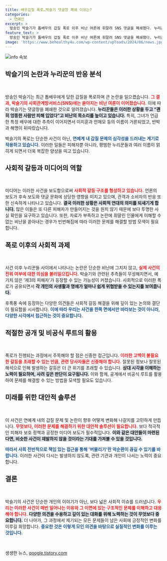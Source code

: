```yaml
---
title: 배우갑질 폭로…박슬기 댓글창 폐쇄 이유는?
categories:
  - 연예인
excerpt: >
  방송인 박슬기가 톱배우의 갑질 폭로 이후 비난 여론에 휘말려 SNS 댓글을 폐쇄했다. 누리꾼들은 엉뚱한 피해자가 생기고 있다며 비판을 쏟아내고 있다. 진실은 언제 밝혀질까? 클릭하면 전말을 확인해 보세요!
feature_text: >
  방송인 박슬기가 톱배우의 갑질 폭로 이후 비난 여론에 휘말려 SNS 댓글을 폐쇄했다. 누리꾼들은 엉뚱한 피해자가 생기고 있다며 비판을 쏟아내고 있다. 진실은 언제 밝혀질까? 클릭하면 전말을 확인해 보세요!
image: 'https://www.behealthy4u.com/wp-content/uploads/2024/06/news.jpg'
---
```


<p><img src="https://www.behealthy4u.com/wp-content/uploads/2024/06/news.jpg" alt="info 속보" /></p>

<h2 data-ke-size="size26">박슬기의 논란과 누리꾼의 반응 분석</h2>

<p data-ke-size="size16">&nbsp;</p>

<p>방송인 박슬기는 최근 톱배우에게 당한 갑질을 폭로하며 큰 논란을 일으켰습니다. <b><span style="color: #ee2323;">그 결과, 박슬기의 사회관계망서비스(SNS)에는 쏟아지는 비난 여론이 이어졌습니다.</span></b> 이에 따라 박슬기는 댓글창을 폐쇄한 것으로 알려졌습니다. <b><span style="background-color: #21538527;">누리꾼들은 이러한 상황을 두고 “괜히 엉뚱한 사람만 피해 입었다”고 비난의 목소리를 높이고 있습니다.</span></b> 특히, 그녀가 언급한 특정 배우에 대한 추측이 이어지면서 이지훈과 안재모 등의 이름이 거론되었고, 반박과 해명이 뒤따랐습니다. </p>

<p>박슬기의 폭로는 단순한 사건이 아닌, <b><span style="color: #1a5490;">연예계 내 갑질 문제의 심각성을 드러내는 계기로 작용하고 있습니다.</span></b> 이러한 일들은 피해자뿐 아니라, 평범한 누리꾼들과 여러 이름이 얽히게 되면서 더욱 복잡한 양상을 띠고 있습니다. </p>

<h2 data-ke-size="size26">사회적 갈등과 미디어의 역할</h2>

<p data-ke-size="size16">&nbsp;</p>

<p>미디어는 이러한 사건을 보도함으로써 <b><span style="color: #ee2323;">사회적 갈등 구조를 형성하고 있습니다.</span></b> 언론의 보도가 후속 보도와 댓글 문화에 상당한 영향을 미치고 있으며, 관객과 소비자의 반응 또한 신속하게 나타나고 있습니다. <b><span style="background-color: #21538527;">결국 이러한 상황은 사회적 연대의 의미를 되새기게 합니다.</span></b> 많은 이들은 또 다른 피해자가 만들어지는 것을 원치 않기 때문에 보다 투명한 사실 확인을 요구하고 있습니다. 또한, 자료가 부족하고 논란에 휘말린 인물에게 이해할 수 없는 비난을 쏟아내는 경우가 빈번해짐에 따라 이러한 문제를 해결할 방법 모색이 필요합니다.</p>

<h2 data-ke-size="size26">폭로 이후의 사회적 과제</h2>

<p data-ke-size="size16">&nbsp;</p>

<p>사건 이후 누리꾼들 사이에서 나타나는 논란은 단순한 비난에 그치지 않고, <b><span style="color: #ee2323;">실제 사건의 진위 여부에 대한 의심을 불러일으킵니다.</span></b> 박슬기와 관련된 추측들이 무성해지면서, 예기치 않은 '제3의 피해자'가 등장할 수 있는 가능성이 커졌습니다. 사회적으로 이러한 폭로가 공유되면서 <b><span style="background-color: #21538527;">각 개인의 사생활과 명예가 얼마나 쉽게 위협받을 수 있는지를 보여줍니다.</span></b> </p>

<p>후폭풍 속에 등장하는 다양한 의견들은 사회적 갈등 해결을 위해 깊이 있는 논의와 결단이 필요함을 시사합니다. <b><span style="color: #1a5490;">이에 따라 우리는 사건을 한쪽 면에서만 바라보는 것이 아니라, 다양한 시각에서 접근하는 것이 중요합니다.</span></b></p>

<h2 data-ke-size="size26">적절한 공개 및 비공식 루트의 활용</h2>

<p data-ke-size="size16">&nbsp;</p>

<p>폭로가 진행되는 과정에서 주목해야 할 점은 신중한 접근입니다. <b><span style="color: #ee2323;">이러한 고백이 불필요한 갈등을 초래할 수 있는 만큼, 관련 당사자들은 신중해야 합니다.</span></b> 잘못된 정보나 잘못된 해석으로 인해 발생하는 갈등은 더 큰 위기를 초래할 수 있습니다. <b><span style="background-color: #21538527;">상대 시각을 이해하는 노력이 필요하며, 사려 깊은 판단이 요구됩니다.</span></b> 이와 함께, 공개에서 비공식 루트를 활용하여 문제를 해결할 수 있는 방법을 모색할 필요도 있습니다.</p>

<h2 data-ke-size="size26">미래를 위한 대안적 솔루션</h2>

<p data-ke-size="size16">&nbsp;</p>

<p>이 사건은 연예계 내의 갑질 문제 및 논란이 향후 어떻게 변화해 나갈지를 고민하게 만듭니다. <b><span style="color: #ee2323;">무엇보다, 이러한 문제를 해결하기 위한 대안적 솔루션이 필요합니다.</span></b> 보다 적극적인 피해자 보호 정책과 공정한 미디어 보도가 필수적입니다. <b><span style="background-color: #21538527;">이와 같은 대안들이 마련된다면, 비슷한 사건이 재발하지 않을 것이라는 기대를 가져볼 수 있을 것입니다.</span></b>  </p>

<p><b><span style="color: #1a5490;">따라서 사회 전반적으로 책임 있는 접근을 통해 '버물리기'란 악순환이 끊길 수 있기를 바랍니다.</span></b> 이러한 사건이 다시는 발생하지 않도록, 관련 기관과 개인이 나서는 노력이 중요합니다.</p>

<h2 data-ke-size="size26">결론</h2>

<p data-ke-size="size16">&nbsp;</p>

<p>박슬기의 사건은 단순한 개인의 이야기가 아닌, 보다 넓은 사회적 이슈를 드러냅니다. <b><span style="color: #ee2323;">우리는 이러한 사건이 매번 일어나는 이유와 그 이면에 있는 구조적인 문제를 이해하고 대응해야 합니다.</span></b> <b><span style="background-color: #21538527;">다양한 의견을 수용하고 깊이 있는 대화를 위해 노력하는 것이 무엇보다 중요합니다.</span></b> 더 나아가, 그 과정에서 제기되는 모든 문제들이 남은 사회에 긍정적인 변화를 이루길 희망합니다. <b><span style="color: #1a5490;">중요한 것은 이렇게 모인 의견을 바탕으로 실질적인 변화를 이루는 것입니다.</span></b></p>

<p data-ke-size="size16">&nbsp;</p>
생생한 뉴스, <a href="https://qoogle.tistory.com" rel="dofollow">qoogle.tistory.com</a>


